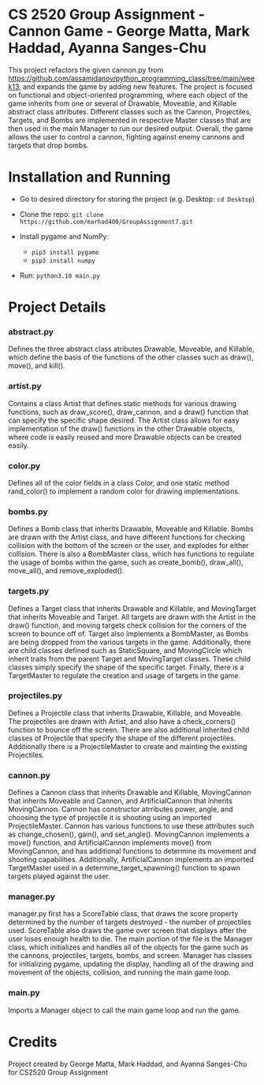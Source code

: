 # CS 2520 Group Assignment - Cannon Game - George Matta, Mark Haddad, Ayanna Sanges-Chu
This project refactors the given cannon.py from https://github.com/assamidanov/python_programming_class/tree/main/week13, and expands the game by adding new features. The project is focused on functional and object-oriented programming, where each object of the game inherits from one or several of Drawable, Moveable, and Killable abstract class attributes. Different classes such as the Cannon, Projectiles, Targets, and Bombs are implemented in respective Master classes that are then used in the main Manager to run our desired output. Overall, the game allows the user to control a cannon, fighting against enemy cannons and targets that drop bombs.

# Installation and Running
- Go to desired directory for storing the project (e.g. Desktop: `cd Desktop`)

- Clone the repo: `git clone https://github.com/marhad400/GroupAssignment7.git`

- Install pygame and NumPy:
  - `pip3 install pygame`
  - `pip3 install numpy`

- Run: `python3.10 main.py`

# Project Details
### abstract.py
Defines the three abstract class atributes Drawable, Moveable, and Killable, which define the basis of the functions of the other classes such as draw(), move(), and kill().

### artist.py
Contains a class Artist that defines static methods for various drawing functions, such as draw_score(), draw_cannon, and a draw() function that can specify the specific shape desired. The Artist class allows for easy implementation of the draw() functions in the other Drawable objects, where code is easily reused and more Drawable objects can be created easily.

### color.py
Defines all of the color fields in a class Color, and one static method rand_color() to implement a random color for drawing implementations.

### bombs.py
Defines a Bomb class that inherits Drawable, Moveable and Killable. Bombs are drawn with the Artist class, and have different functions for checking collision with the bottom of the screen or the user, and explodes for either collision. There is also a BombMaster class, which has functions to regulate the usage of bombs within the game, such as create_bomb(), draw_all(), move_all(), and remove_exploded().

### targets.py
Defines a Target class that inherits Drawable and Killable, and MovingTarget that inherits Moveable and Target. All targets are drawn with the Artist in the draw() function, and moving targets check collision for the corners of the screen to bounce off of. Target also implements a BombMaster, as Bombs are being dropped from the various targets in the game. Additionally, there are child classes defined such as StaticSquare, and MovingCircle which inherit traits from the parent Target and MovingTarget classes. These child classes simply specify the shape of the specific target. Finally, there is a TargetMaster to regulate the creation and usage of targets in the game.

### projectiles.py
Defines a Projectile class that inherits Drawable, Killable, and Moveable. The projectiles are drawn with Artist, and also have a check_corners() function to bounce off the screen. There are also additional inherited child classes of Projectile that specify the shape of the different projectiles. Additionally there is a ProjectileMaster to create and mainting the existing Projectiles.

### cannon.py
Defines a Cannon class that inherits Drawable and Killable, MovingCannon that inherits Moveable and Cannon, and ArtificialCannon that inherits MovingCannon. Cannon has constructor atrributes power, angle, and choosing the type of projectile it is shooting using an imported ProjectileMaster. Cannon has various functions to use these attributes such as change_chosen(), gain(), and set_angle(). MovingCannon implements a move() function, and ArtificialCannon implements move() from MovingCannon, and has additional functions to determine its movement and shooting capabilities. Additionally, ArtificialCannon implements an imported TargetMaster used in a determine_target_spawning() function to spawn targets played against the user.

### manager.py
manager.py first has a ScoreTable class, that draws the score property determined by the number of targets destroyed - the number of projectiles used. ScoreTable also draws the game over screen that displays after the user loses enough health to die. The main portion of the file is the Manager class, which initializes and handles all of the objects for the game such as the cannons, projectiles, targets, bombs, and screen. Manager has classes for initializing pygame, updating the display, handling all of the drawing and movement of the objects, collision, and running the main game loop.

### main.py
Imports a Manager object to call the main game loop and run the game.

# Credits
Project created by George Matta, Mark Haddad, and Ayanna Sanges-Chu for CS2520 Group Assignment
